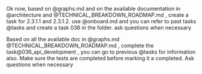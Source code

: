 Ok now, based on @graphs.md and on the available documentation in @architecture and @TECHNICAL_BREAKDOWN_ROADMAP.md , create a task for 2.3.1.1 and 2.3.1.2. use @onboard.md and you can refer to past tasks @tasks and create a task 036 in the folder. ask questions when necessary

Based on all the available doc in @graphs.md @TECHNICAL_BREAKDOWN_ROADMAP.md , complete the task@036_api_development , you can go to previous @tasks for information also. Make sure the tests are completed before marking it a completed. Ask questions when necessary
